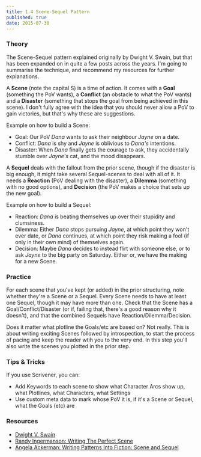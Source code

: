 ```yaml
---
title: 1.4 Scene-Sequel Pattern
published: true
date: 2015-07-30
---
```


### Theory

The Scene-Sequel pattern explained originally by Dwight V. Swain, but that has been expanded on in quite a few posts across the years. I'm going to summarise the technique, and recommend my resources for further explanations.

A **Scene** (note the capital S) is a time of action. It comes with a **Goal** (something the PoV wants), a **Conflict** (an obstacle to what the PoV wants) and a **Disaster** (something that stops the goal from being achieved in this scene). I don't fully agree with the idea that you should never allow a PoV to gain victories, but that's why these are suggestions.

Example on how to build a Scene:

* Goal: Our PoV *Dana* wants to ask their neighbour *Jayne* on a date.
* Conflict: *Dana* is shy and *Jayne* is oblivious to *Dana's* intentions.
* Disaster: When *Dana* finally gets the courage to ask, they accidentally stumble over *Jayne's* cat, and the mood disappears.

A **Sequel** deals with the fallout from the prior scene, though if the disaster is big enough, it might take several Sequel-scenes to deal with all of it. It needs a **Reaction** (PoV dealing with the disaster), a **Dilemma** (something with no good options), and **Decision** (the PoV makes a choice that sets up the new goal).

Example on how to build a Sequel:

* Reaction: *Dana* is beating themselves up over their stupidity and clumsiness.
* Dilemma: Either *Dana* stops pursuing *Jayne*, at which point they won't ever date, or *Dana* continues, at which point they risk making a fool (if only in their own mind) of themselves again.
* Decision: Maybe *Dana* decides to instead flirt with someone else, or to ask *Jayne* to the big party on Saturday. Either or, we have the making for a new Scene.

### Practice
For each scene that you've kept (or added) in the prior structuring, note whether they're a Scene or a Sequel. Every Scene needs to have at least one Sequel, though it may have more than one. Check that the Scene has a Goal/Conflict/Disaster (or if, failing that, there's a good reason why it doesn't), and that the combined Sequels have Reaction/Dilemma/Decision.

Does it matter what plotline the Goals/etc are based on? Not really. This is about writing exciting Scenes followed by introspection, to start the process of pacing and keep the reader wtih you to the very end. In this step you'll also write the scenes you plotted in the prior step.

### Tips & Tricks

If you use Scrivener, you can:

* Add Keywords to each scene to show what Character Arcs show up, what Plotlines, what Characters, what Settings
* Use custom meta data to mark whose PoV it is, if it's a Scene or Sequel, what the Goals (etc) are

### Resources
* [Dwight V. Swain](http://www.amazon.com/Techniques-Selling-Writer-Dwight-Swain-ebook/dp/B0099P9UI0/ref=asap_B000APFNES_1_1?s=books&ie=UTF8&qid=1417378861&sr=1-1)
* [Randy Ingermanson: Writing The Perfect Scene](http://www.advancedfictionwriting.com/articles/writing-the-perfect-scene/)
* [Angela Ackerman: Writing Patterns Into Fiction: Scene and Sequel](http://writershelpingwriters.net/2015/01/writing-patterns-fiction-scene-sequel/)

